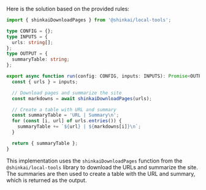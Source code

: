 Here is the solution based on the provided rules:
```typescript
import { shinkaiDownloadPages } from '@shinkai/local-tools';

type CONFIG = {};
type INPUTS = {
  urls: string[];
};
type OUTPUT = {
  summaryTable: string;
};

export async function run(config: CONFIG, inputs: INPUTS): Promise<OUTPUT> {
  const { urls } = inputs;

  // Download pages and summarize the site
  const markdowns = await shinkaiDownloadPages(urls);

  // Create a table with URL and summary
  const summaryTable = 'URL | Summary\n';
  for (const [i, url] of urls.entries()) {
    summaryTable += `${url} | ${markdowns[i]}\n`;
  }

  return { summaryTable };
}
```
This implementation uses the `shinkaiDownloadPages` function from the `@shinkai/local-tools` library to download the URLs and summarize the site. The summaries are then used to create a table with the URL and summary, which is returned as the output.